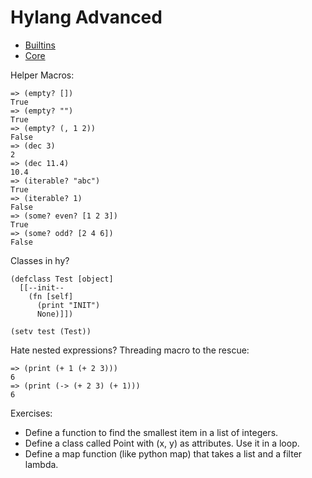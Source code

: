 Hylang Advanced
===============

* [Builtins](http://docs.hylang.org/en/latest/language/api.html#builtins)
* [Core](http://docs.hylang.org/en/latest/language/core.html)

Helper Macros:

```hy
=> (empty? [])
True
=> (empty? "")
True
=> (empty? (, 1 2))
False
=> (dec 3)
2
=> (dec 11.4)
10.4
=> (iterable? "abc")
True
=> (iterable? 1)
False
=> (some? even? [1 2 3])
True
=> (some? odd? [2 4 6])
False
```

Classes in hy?

```hy
(defclass Test [object]
  [[--init--
    (fn [self]
      (print "INIT")
      None)]])

(setv test (Test))
```

Hate nested expressions? Threading macro to the rescue:

```hy
=> (print (+ 1 (+ 2 3)))
6
=> (print (-> (+ 2 3) (+ 1)))
6
```

Exercises:

* Define a function to find the smallest item in a list of integers.
* Define a class called Point with (x, y) as attributes. Use it in a loop.
* Define a map function (like python map) that takes a list and a filter lambda.
